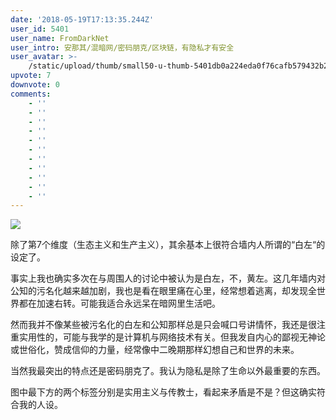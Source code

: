 ```yaml
---
date: '2018-05-19T17:13:35.244Z'
user_id: 5401
user_name: FromDarkNet
user_intro: 安那其/混暗网/密码朋克/区块链，有隐私才有安全
user_avatar: >-
    /static/upload/thumb/small50-u-thumb-5401db0a224eda0f76cafb579432b24e8c8521ba5451.png
upvote: 7
downvote: 0
comments:
    - ''
    - ''
    - ''
    - ''
    - ''
    - ''
    - ''
    - ''
    - ''
    - ''
    - ''
---
```


![](https://pincimg.com/posts/84620/477d3fc40b329935469e0f81ab0addf2.jpg)

  

除了第7个维度（生态主义和生产主义），其余基本上很符合墙内人所谓的“白左“的设定了。

事实上我也确实多次在与周围人的讨论中被认为是白左，不，黄左。这几年墙内对公知的污名化越来越加剧，我也是看在眼里痛在心里，经常想着逃离，却发现全世界都在加速右转。可能我适合永远呆在暗网里生活吧。

然而我并不像某些被污名化的白左和公知那样总是只会喊口号讲情怀，我还是很注重实用性的，可能与我学的是计算机与网络技术有关。但我发自内心的鄙视无神论或世俗化，赞成信仰的力量，经常像中二晚期那样幻想自己和世界的未来。

当然我最突出的特点还是密码朋克了。我认为隐私是除了生命以外最重要的东西。

图中最下方的两个标签分别是实用主义与传教士，看起来矛盾是不是？但这确实符合我的人设。
